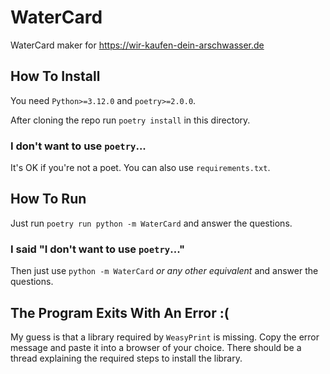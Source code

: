 # WaterCard
WaterCard maker for https://wir-kaufen-dein-arschwasser.de


## How To Install

You need `Python>=3.12.0` and `poetry>=2.0.0`.

After cloning the repo run `poetry install` in this directory.

### I don't want to use `poetry`...
It's OK if you're not a poet.
You can also use `requirements.txt`.


## How To Run

Just run `poetry run python -m WaterCard` and answer the questions.

### I said "I don't want to use `poetry`..."

Then just use `python -m WaterCard` *or any other equivalent* and answer the questions.


## The Program Exits With An Error :(

My guess is that a library required by `WeasyPrint` is missing.
Copy the error message and paste it into a browser of your choice.
There should be a thread explaining the required steps to install the library.
